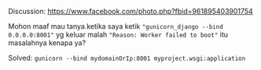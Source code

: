 Discussion: https://www.facebook.com/photo.php?fbid=961895403901754

Mohon maaf mau tanya.ketika saya ketik `"gunicorn_django --bind 0.0.0.0:8001"` yg keluar malah `"Reason: Worker failed to boot"`
itu masalahnya kenapa ya?

Solved: `gunicorn --bind mydomainOrIp:8001 myproject.wsgi:application`

